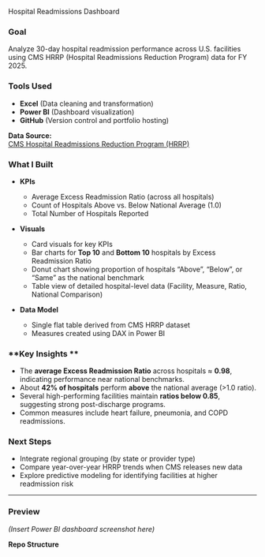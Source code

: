 Hospital Readmissions Dashboard

### **Goal**
Analyze 30-day hospital readmission performance across U.S. facilities using CMS HRRP (Hospital Readmissions Reduction Program) data for FY 2025.



### **Tools Used**
- **Excel** (Data cleaning and transformation)
- **Power BI** (Dashboard visualization)
- **GitHub** (Version control and portfolio hosting)

**Data Source:**  
[CMS Hospital Readmissions Reduction Program (HRRP)](https://data.cms.gov/provider-data/dataset/FY_2025_Hospital_Readmissions_Reduction_Program_Hospital)


### **What I Built**
- **KPIs**
  - Average Excess Readmission Ratio (across all hospitals)
  - Count of Hospitals Above vs. Below National Average (1.0)
  - Total Number of Hospitals Reported  

- **Visuals**
  - Card visuals for key KPIs  
  - Bar charts for **Top 10** and **Bottom 10** hospitals by Excess Readmission Ratio  
  - Donut chart showing proportion of hospitals “Above”, “Below”, or “Same” as the national benchmark  
  - Table view of detailed hospital-level data (Facility, Measure, Ratio, National Comparison)

- **Data Model**
  - Single flat table derived from CMS HRRP dataset
  - Measures created using DAX in Power BI


### **Key Insights **
- The **average Excess Readmission Ratio** across hospitals ≈ **0.98**, indicating performance near national benchmarks.  
- About **42% of hospitals** perform **above** the national average (>1.0 ratio).  
- Several high-performing facilities maintain **ratios below 0.85**, suggesting strong post-discharge programs.  
- Common measures include heart failure, pneumonia, and COPD readmissions.



### **Next Steps**
- Integrate regional grouping (by state or provider type)  
- Compare year-over-year HRRP trends when CMS releases new data  
- Explore predictive modeling for identifying facilities at higher readmission risk

---

### **Preview**
*(Insert Power BI dashboard screenshot here)*

**Repo Structure**
